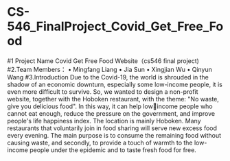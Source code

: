 # CS-546_FinalProject_Covid_Get_Free_Food
#1 Project Name
  Covid Get Free Food Website（cs546 final project)
#2.Team Members： 
  • Mingfang Liang 
  • Jia Sun 
  • Xingjian Wu 
  • Qinyun Wang
#3.Introduction 
  Due to the Covid-19, the world is shrouded in the shadow of an economic downturn, especially some low-income people, it is even more difficult to survive. So, we wanted to design a non-profit website, together with the Hoboken restaurant, with the theme: "No waste, give you delicious food". In this way, it can help lowincome people who cannot eat enough, reduce the pressure on the government, and improve people's life happiness index. The location is mainly Hoboken. Many restaurants that voluntarily join in food sharing will serve new excess food every evening. The main purpose is to consume the remaining food without causing waste, and secondly, to provide a touch of warmth to the low-income people under the epidemic and to taste fresh food for free.
